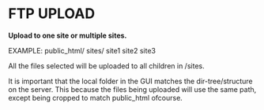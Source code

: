 # FTP UPLOAD

**Upload to one site or multiple sites.**

EXAMPLE:
public_html/
    sites/
        site1
        site2
        site3

All the files selected will be uploaded to all children in /sites.

It is important that the local folder in the GUI matches the dir-tree/structure
on the server. This because the files being uploaded will use the same path,
except being cropped to match public_html ofcourse.